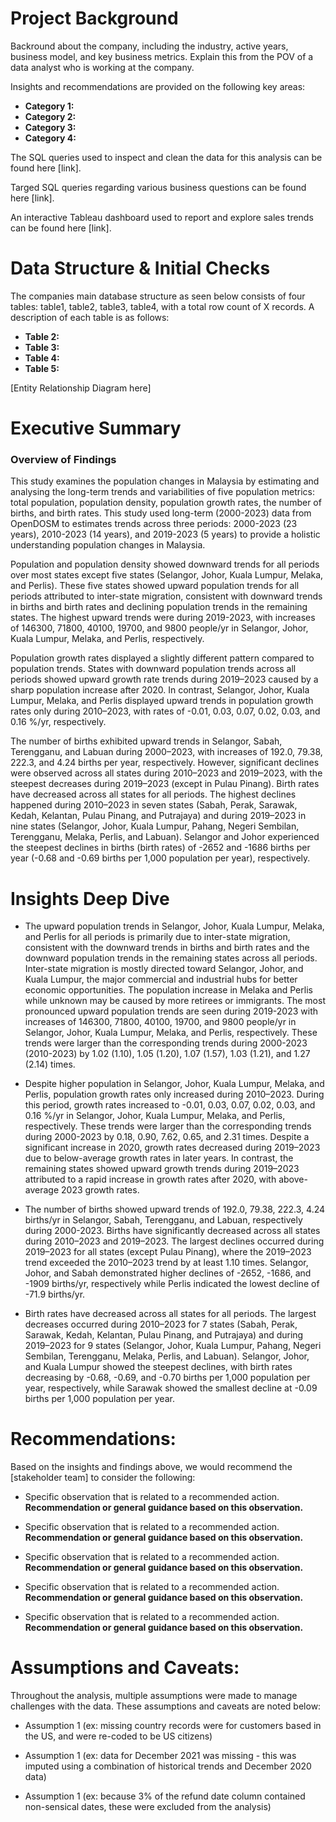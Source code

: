 # Project Background
Backround about the company, including the industry, active years, business model, and key business metrics. Explain this from the POV of a data analyst who is working at the company.

Insights and recommendations are provided on the following key areas:

- **Category 1:** 
- **Category 2:** 
- **Category 3:** 
- **Category 4:** 

The SQL queries used to inspect and clean the data for this analysis can be found here [link].

Targed SQL queries regarding various business questions can be found here [link].

An interactive Tableau dashboard used to report and explore sales trends can be found here [link].



# Data Structure & Initial Checks

The companies main database structure as seen below consists of four tables: table1, table2, table3, table4, with a total row count of X records. A description of each table is as follows:
- **Table 2:**
- **Table 3:**
- **Table 4:**
- **Table 5:**

[Entity Relationship Diagram here]



# Executive Summary

### Overview of Findings

This study examines the population changes in Malaysia by estimating and analysing the long-term trends and variabilities of five population metrics: total population, population density, population growth rates, the number of births, and birth rates. This study used long-term (2000-2023) data from OpenDOSM to estimates trends across three periods: 2000-2023 (23 years), 2010-2023 (14 years), and 2019-2023 (5 years) to provide a holistic understanding population changes in Malaysia.

Population and population density showed downward trends for all periods over most states except five states (Selangor, Johor, Kuala Lumpur, Melaka, and Perlis). These five states showed upward population trends for all periods attributed to inter-state migration, consistent with downward trends in births and birth rates and declining population trends in the remaining states. The highest upward trends were during 2019-2023, with increases of 146300, 71800, 40100, 19700, and 9800 people/yr in Selangor, Johor, Kuala Lumpur, Melaka, and Perlis, respectively. 

Population growth rates displayed a slightly different pattern compared to population trends. States with downward population trends across all periods showed upward growth rate trends during 2019–2023 caused by a sharp population increase after 2020. In contrast, Selangor, Johor, Kuala Lumpur, Melaka, and Perlis displayed upward trends in population growth rates only during 2010–2023, with rates of -0.01, 0.03, 0.07, 0.02, 0.03, and 0.16 %/yr, respectively. 

The number of births exhibited upward trends in Selangor, Sabah, Terengganu, and Labuan during 2000–2023, with increases of 192.0, 79.38, 222.3, and 4.24 births per year, respectively. However, significant declines were observed across all states during 2010–2023 and 2019–2023, with the steepest decreases during 2019–2023 (except in Pulau Pinang). Birth rates have decreased across all states for all periods. The highest declines happened during 2010–2023 in seven states (Sabah, Perak, Sarawak, Kedah, Kelantan, Pulau Pinang, and Putrajaya) and during 2019–2023 in nine states (Selangor, Johor, Kuala Lumpur, Pahang, Negeri Sembilan, Terengganu, Melaka, Perlis, and Labuan). Selangor and Johor experienced the steepest declines in births (birth rates) of -2652 and -1686 births per year (-0.68 and -0.69 births per 1,000 population per year), respectively.

# Insights Deep Dive
* The upward population trends in Selangor, Johor, Kuala Lumpur, Melaka, and Perlis for all periods is primarily due to inter-state migration, consistent with the downward trends in births and birth rates and the downward population trends in the remaining states across all periods. Inter-state migration is mostly directed toward Selangor, Johor, and Kuala Lumpur, the major commercial and industrial hubs for better economic opportunities. The population increase in Melaka and Perlis while unknown may be caused by more retirees or immigrants. The most pronounced upward population trends are seen during 2019-2023 with increases of 146300, 71800, 40100, 19700, and 9800 people/yr in Selangor, Johor, Kuala Lumpur, Melaka, and Perlis, respectively. These trends were larger than the corresponding trends during 2000-2023 (2010-2023) by 1.02 (1.10), 1.05 (1.20), 1.07 (1.57), 1.03 (1.21), and 1.27 (2.14) times.

* Despite higher population in Selangor, Johor, Kuala Lumpur, Melaka, and Perlis, population growth rates only increased during 2010–2023. During this period, growth rates increased to -0.01, 0.03, 0.07, 0.02, 0.03, and 0.16 %/yr in Selangor, Johor, Kuala Lumpur, Melaka, and Perlis, respectively. These trends were larger than the corresponding trends during 2000-2023 by 0.18, 0.90, 7.62, 0.65, and 2.31 times. Despite a significant increase in 2020, growth rates decreased during 2019–2023 due to below-average growth rates in later years. In contrast, the remaining states showed upward growth trends during 2019–2023 attributed to a rapid increase in growth rates after 2020, with above-average 2023 growth rates.

* The number of births showed upward trends of 192.0, 79.38, 222.3, 4.24 births/yr in Selangor, Sabah, Terengganu, and Labuan, respectively during 2000-2023. Births have significantly decreased across all states during 2010–2023 and 2019–2023. The largest declines occurred during 2019–2023 for all states (except Pulau Pinang), where the 2019–2023 trend exceeded the 2010–2023 trend by at least 1.10 times. Selangor, Johor, and Sabah demonstrated higher declines of -2652, -1686, and -1909 births/yr, respectively while Perlis indicated the lowest decline of -71.9 births/yr.

* Birth rates have decreased across all states for all periods. The largest decreases occurred during 2010–2023 for 7 states (Sabah, Perak, Sarawak, Kedah, Kelantan, Pulau Pinang, and Putrajaya) and during 2019–2023 for 9 states (Selangor, Johor, Kuala Lumpur, Pahang, Negeri Sembilan, Terengganu, Melaka, Perlis, and Labuan). Selangor, Johor, and Kuala Lumpur showed the steepest declines, with birth rates decreasing by -0.68, -0.69, and -0.70 births per 1,000 population per year, respectively, while Sarawak showed the smallest decline at -0.09 births per 1,000 population per year.

# Recommendations:

Based on the insights and findings above, we would recommend the [stakeholder team] to consider the following: 

* Specific observation that is related to a recommended action. **Recommendation or general guidance based on this observation.**
  
* Specific observation that is related to a recommended action. **Recommendation or general guidance based on this observation.**
  
* Specific observation that is related to a recommended action. **Recommendation or general guidance based on this observation.**
  
* Specific observation that is related to a recommended action. **Recommendation or general guidance based on this observation.**
  
* Specific observation that is related to a recommended action. **Recommendation or general guidance based on this observation.**
  


# Assumptions and Caveats:

Throughout the analysis, multiple assumptions were made to manage challenges with the data. These assumptions and caveats are noted below:

* Assumption 1 (ex: missing country records were for customers based in the US, and were re-coded to be US citizens)
  
* Assumption 1 (ex: data for December 2021 was missing - this was imputed using a combination of historical trends and December 2020 data)
  
* Assumption 1 (ex: because 3% of the refund date column contained non-sensical dates, these were excluded from the analysis)
